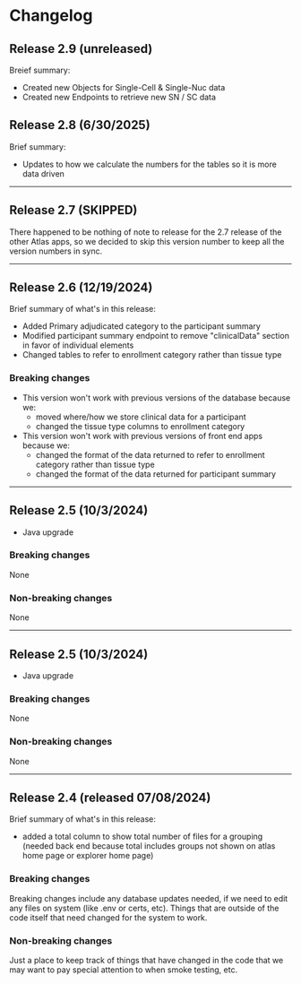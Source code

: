 # Changelog

## Release 2.9 (unreleased)
Breief summary:
- Created new Objects for Single-Cell & Single-Nuc data
- Created new Endpoints to retrieve new SN / SC data

## Release 2.8 (6/30/2025)
Brief summary:
- Updates to how we calculate the numbers for the tables so it is more data driven

---

## Release 2.7 (SKIPPED)
There happened to be nothing of note to release for the 2.7 release of the other Atlas apps, so we decided to skip this version number to keep all the version numbers in sync.

---

## Release 2.6 (12/19/2024)
Brief summary of what's in this release:
- Added Primary adjudicated category to the participant summary
- Modified participant summary endpoint to remove "clinicalData" section in favor of individual elements
- Changed tables to refer to enrollment category rather than tissue type

### Breaking changes
- This version won't work with previous versions of the database because we:
  - moved where/how we store clinical data for a participant
  - changed the tissue type columns to enrollment category
- This version won't work with previous versions of front end apps because we:
  - changed the format of the data returned to refer to enrollment category rather than tissue type
  - changed the format of the data returned for participant summary 

---

## Release 2.5 (10/3/2024)
- Java upgrade

### Breaking changes
None

### Non-breaking changes
None

----

## Release 2.5 (10/3/2024)
- Java upgrade

### Breaking changes
None

### Non-breaking changes
None

------
## Release 2.4 (released 07/08/2024)
Brief summary of what's in this release:
- added a total column to show total number of files for a grouping (needed back end because total includes groups not shown on atlas home page or explorer home page)

### Breaking changes

Breaking changes include any database updates needed, if we need to edit any files on system (like .env or certs, etc). Things that are outside of the code itself that need changed for the system to work.


### Non-breaking changes

Just a place to keep track of things that have changed in the code that we may want to pay special attention to when smoke testing, etc.
